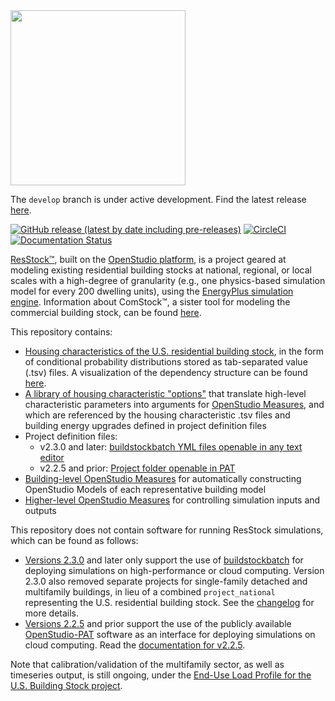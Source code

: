 <img src="https://user-images.githubusercontent.com/1276021/85608250-1ff46b80-b612-11ea-903e-4ced367e5940.jpg" width="280">

The `develop` branch is under active development. Find the latest release [here](https://github.com/NREL/resstock/releases).

[![GitHub release (latest by date including pre-releases)](https://img.shields.io/github/v/release/NREL/resstock?include_prereleases)](https://github.com/NREL/resstock/releases)
[![CircleCI](https://circleci.com/gh/NREL/resstock.svg?style=shield)](https://circleci.com/gh/NREL/resstock)
[![Documentation Status](https://readthedocs.org/projects/resstock/badge/?version=latest)](https://resstock.readthedocs.io/en/latest/?badge=latest)

[ResStock™](https://www.nrel.gov/buildings/resstock.html), built on the [OpenStudio platform](http://openstudio.net), is a project geared at modeling existing residential building stocks at national, regional, or local scales with a high-degree of granularity (e.g., one physics-based simulation model for every 200 dwelling units), using the [EnergyPlus simulation engine](http://energyplus.net). Information about ComStock™, a sister tool for modeling the commercial building stock, can be found [here](https://www.nrel.gov/buildings/comstock.html). 

This repository contains:

- [Housing characteristics of the U.S. residential building stock](https://github.com/NREL/resstock/tree/master/project_national/housing_characteristics), in the form of conditional probability distributions stored as tab-separated value (.tsv) files. A visualization of the dependency structure can be found [here](https://htmlpreview.github.io/?https://github.com/NREL/resstock/blob/master/project_national/util/dependency_wheel/dep_wheel.html).
- [A library of housing characteristic "options"](https://github.com/NREL/resstock/blob/master/resources/options_lookup.tsv) that translate high-level characteristic parameters into arguments for [OpenStudio Measures](https://github.com/NREL/resstock/tree/master/resources/measures), and which are referenced by the housing characteristic .tsv files and building energy upgrades defined in project definition files
- Project definition files:
  - v2.3.0 and later: [buildstockbatch YML files openable in any text editor](https://github.com/NREL/resstock/blob/master/project_national/national.yml)
  - v2.2.5 and prior: [Project folder openable in PAT](https://github.com/NREL/resstock/tree/v2.2.5/project_singlefamilydetached)
- [Building-level OpenStudio Measures](https://github.com/NREL/resstock/tree/master/resources/measures) for automatically constructing OpenStudio Models of each representative building model
- [Higher-level OpenStudio Measures](https://github.com/NREL/resstock/tree/master/measures) for controlling simulation inputs and outputs

This repository does not contain software for running ResStock simulations, which can be found as follows:

 - [Versions 2.3.0](https://github.com/NREL/resstock/releases/tag/untagged-af060c990f21d5ca539f) and later only support the use of [buildstockbatch](https://github.com/NREL/buildstockbatch) for deploying simulations on high-performance or cloud computing. Version 2.3.0 also removed separate projects for single-family detached and multifamily buildings, in lieu of a combined `project_national` representing the U.S. residential building stock. See the [changelog](https://github.com/NREL/resstock/blob/master/CHANGELOG.md) for more details. 
 - [Versions 2.2.5](https://github.com/NREL/resstock/releases/tag/v2.2.5) and prior support the use of the publicly available [OpenStudio-PAT](https://github.com/NREL/OpenStudio-PAT) software as an interface for deploying simulations on cloud computing. Read the [documentation for v2.2.5](https://resstock.readthedocs.io/en/v2.2.5/).

Note that calibration/validation of the multifamily sector, as well as timeseries output, is still ongoing, under the [End-Use Load Profile for the U.S. Building Stock project](https://www.nrel.gov/buildings/end-use-load-profiles.html).

